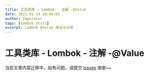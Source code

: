 ```yaml
---
title: 工具类库 - Lombok - 注解 -@Value
date: 2021-01-14 19:44:03
author: Imperater
tags: [lombok.utils]
excerpt: Lombok @Value 用法与分析
---
```


#  工具类库 - Lombok - 注解 -@Value

当前文章内容迁移中，如有问题，请提交 [issues](https://github.com/Starrier/starrier.github.io/issues) 谢谢~~
